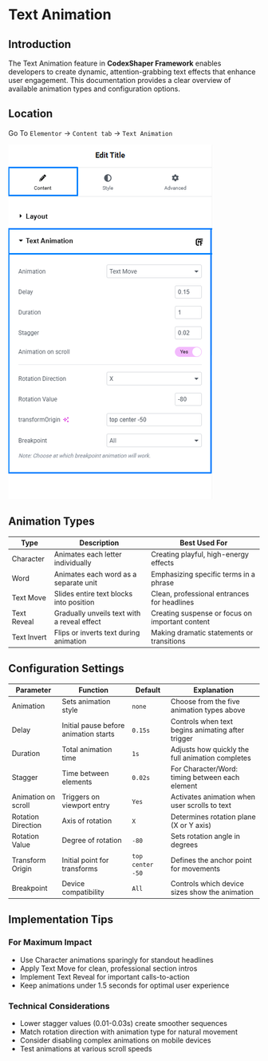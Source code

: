 # Text Animation
## Introduction
The Text Animation feature in **CodexShaper Framework** enables developers to create dynamic, attention-grabbing text effects that enhance user engagement. This documentation provides a clear overview of available animation types and configuration options.

## Location
Go To `Elementor` → `Content tab` → `Text Animation`

<p class="cxf--img-wrapper w-max">
    <img src="/public/assets/framework/images/extensions/animation/text-animation.png" alt="Elementor Text Animation Interface">
</p>

## Animation Types

| Type          | Description                                       | Best Used For |
|---------------|---------------------------------------------------|---------------|
| Character     | Animates each letter individually                 | Creating playful, high-energy effects |
| Word          | Animates each word as a separate unit             | Emphasizing specific terms in a phrase |
| Text Move     | Slides entire text blocks into position           | Clean, professional entrances for headlines |
| Text Reveal   | Gradually unveils text with a reveal effect       | Creating suspense or focus on important content |
| Text Invert   | Flips or inverts text during animation            | Making dramatic statements or transitions |

## Configuration Settings

| Parameter             | Function                              | Default           | Explanation |
|-----------------------|---------------------------------------|-------------------|-------------|
| Animation             | Sets animation style                  | `none`            | Choose from the five animation types above |
| Delay                 | Initial pause before animation starts | `0.15s`           | Controls when text begins animating after trigger |
| Duration              | Total animation time                  | `1s`              | Adjusts how quickly the full animation completes |
| Stagger               | Time between elements                 | `0.02s`           | For Character/Word: timing between each element |
| Animation on scroll   | Triggers on viewport entry            | `Yes`             | Activates animation when user scrolls to text |
| Rotation Direction    | Axis of rotation                      | `X`               | Determines rotation plane (X or Y axis) |
| Rotation Value        | Degree of rotation                    | `-80`             | Sets rotation angle in degrees |
| Transform Origin      | Initial point for transforms          | `top center -50`  | Defines the anchor point for movements |
| Breakpoint            | Device compatibility                  | `All`             | Controls which device sizes show the animation |

## Implementation Tips

### For Maximum Impact
- Use Character animations sparingly for standout headlines
- Apply Text Move for clean, professional section intros
- Implement Text Reveal for important calls-to-action
- Keep animations under 1.5 seconds for optimal user experience

### Technical Considerations
- Lower stagger values (0.01-0.03s) create smoother sequences
- Match rotation direction with animation type for natural movement
- Consider disabling complex animations on mobile devices
- Test animations at various scroll speeds